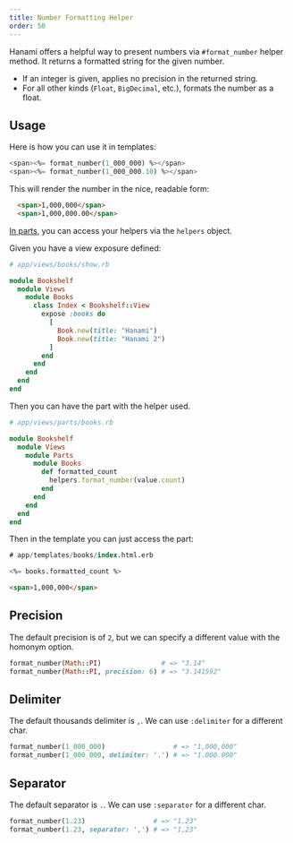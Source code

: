 ```yaml
---
title: Number Formatting Helper
order: 50
---
```


Hanami offers a helpful way to present numbers via `#format_number` helper method. It returns a formatted string for the given number.

- If an integer is given, applies no precision in the returned string.
- For all other kinds (`Float`, `BigDecimal`, etc.), formats the number as a float.

## Usage

Here is how you can use it in templates:

```sql
<span><%= format_number(1_000_000) %></span>
<span><%= format_number(1_000_000.10) %></span>
```
This will render the number in the nice, readable form:

```html
  <span>1,000,000</span>
  <span>1,000,000.00</span>
```

[In parts](/v2.1/views/parts), you can access your helpers via the `helpers` object.

Given you have a view exposure defined:

```ruby
# app/views/books/show.rb

module Bookshelf
  module Views
    module Books
      class Index < Bookshelf::View
        expose :books do
          [
            Book.new(title: "Hanami")
            Book.new(title: "Hanami 2")
          ]
        end
      end
    end
  end
end
```

Then you can have the part with the helper used.

```ruby
# app/views/parts/books.rb

module Bookshelf
  module Views
    module Parts
      module Books
        def formatted_count
          helpers.format_number(value.count)
        end
      end
    end
  end
end
```

Then in the template you can just access the part:

```sql
# app/templates/books/index.html.erb

<%= books.formatted_count %>
```

```html
<span>1,000,000</span>
```

## Precision

The default precision is of `2`, but we can specify a different value with the homonym option.

```ruby
format_number(Math::PI)               # => "3.14"
format_number(Math::PI, precision: 6) # => "3.141592"
```

## Delimiter

The default thousands delimiter is `,`. We can use `:delimiter` for a different char.

```ruby
format_number(1_000_000)                 # => "1,000,000"
format_number(1_000_000, delimiter: '.') # => "1.000.000"
```

## Separator

The default separator is `.`. We can use `:separator` for a different char.

```ruby
format_number(1.23)                 # => "1.23"
format_number(1.23, separator: ',') # => "1,23"
```
